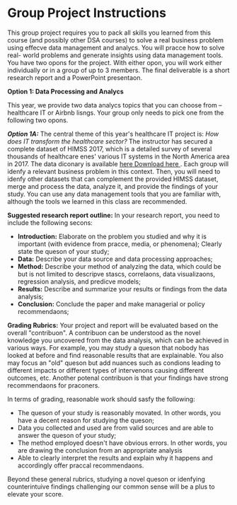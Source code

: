 # **Group Project Instructions** 

This group project requires you to pack all skills you learned from this course (and possibly other DSA courses) to solve a real business problem using effecve data management and analycs. You will pracce how to solve real- world problems and generate insights using data management tools. You have two opons for the project.  With either opon, you will work either individually or in a group of up to 3 members. The final deliverable is a short research report and a PowerPoint presentaon. 

**Option 1: Data Processing and Analycs**

This year, we provide two data analycs topics that you can choose from – healthcare IT or Airbnb lisngs. Your group only needs to pick one from the following two opons.

***Option 1A:*** The central theme of this year's healthcare IT project is: *How does IT transform the healthcare sector?* The instructor has secured a complete dataset of HIMSS 2017, which is a detailed survey of several thousands of healthcare enes' various IT systems in the North America area in 2017. The data diconary is available [her](https://clemson.instructure.com/courses/253766/files/25176077?wrap=1)[e Download here ](https://clemson.instructure.com/courses/253766/files/25176077/download?download_frd=1). Each group will idenfy a relevant business problem in this context. Then, you will need to idenfy other datasets that can complement the provided HIMSS dataset, merge and process the data, analyze it, and provide the findings of your study. You can use any data management tools that you are familiar with, although the tools we learned in this class are recommended. 

**Suggested research report outline:** In your research report, you need to include the following secons: 

- **Introduction:** Elaborate on the problem you studied and why it is important (with evidence from pracce, media, or phenomena); Clearly state the queson of your study;
- **Data:** Describe your data source and data processing approaches; 
- **Method:** Describe your method of analyzing the data, which could be but is not limited to descripve stascs, correlaons, data visualizaons, regression analysis, and predicve models; 
- **Results:** Describe and summarize your results or findings from the data analysis; 
- **Conclusion:** Conclude the paper and make managerial or policy recommendaons; 

**Grading Rubrics:** Your project and report will be evaluated based on the overall "contribuon". A contribuon can be understood as the novel knowledge you uncovered from the data analysis, which can be achieved in various ways. For example, you may study a queson that nobody has looked at before and find reasonable results that are explainable. You also may focus an "old" queson but add nuances such as condions leading to different impacts or different types of intervenons causing different outcomes, etc. Another  potenal contribuon is that your findings have strong recommendaons for praconers.

In terms of grading, reasonable work should sasfy the following: 

- The queson of your study is reasonably movated. In other words, you have a decent reason for studying the queson; 
- Data you collected and used are from valid sources and are able to answer the queson of your study; 
- The method employed doesn't have obvious errors. In other words, you are drawing the conclusion from an appropriate analysis 
- Able to clearly interpret the results and explain why it happens and accordingly offer praccal recommendaons.

Beyond these general rubrics, studying a novel queson or idenfying counterintuive findings challenging our common sense will be a plus to elevate your score.  
